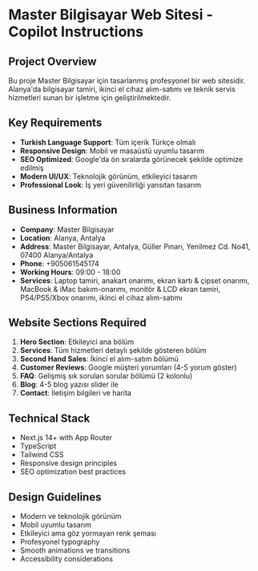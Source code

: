 # Master Bilgisayar Web Sitesi - Copilot Instructions

<!-- Use this file to provide workspace-specific custom instructions to Copilot. For more details, visit https://code.visualstudio.com/docs/copilot/copilot-customization#_use-a-githubcopilotinstructionsmd-file -->

## Project Overview
Bu proje Master Bilgisayar için tasarlanmış profesyonel bir web sitesidir. Alanya'da bilgisayar tamiri, ikinci el cihaz alım-satımı ve teknik servis hizmetleri sunan bir işletme için geliştirilmektedir.

## Key Requirements
- **Turkish Language Support**: Tüm içerik Türkçe olmalı
- **Responsive Design**: Mobil ve masaüstü uyumlu tasarım
- **SEO Optimized**: Google'da ön sıralarda görünecek şekilde optimize edilmiş
- **Modern UI/UX**: Teknolojik görünüm, etkileyici tasarım
- **Professional Look**: İş yeri güvenilirliği yansıtan tasarım

## Business Information
- **Company**: Master Bilgisayar
- **Location**: Alanya, Antalya
- **Address**: Master Bilgisayar, Antalya, Güller Pınarı, Yenilmez Cd. No41, 07400 Alanya/Antalya
- **Phone**: +905061545174
- **Working Hours**: 09:00 - 18:00
- **Services**: Laptop tamiri, anakart onarımı, ekran kartı & çipset onarımı, MacBook & iMac bakım-onarımı, monitör & LCD ekran tamiri, PS4/PS5/Xbox onarımı, ikinci el cihaz alım-satımı

## Website Sections Required
1. **Hero Section**: Etkileyici ana bölüm
2. **Services**: Tüm hizmetleri detaylı şekilde gösteren bölüm
3. **Second Hand Sales**: İkinci el alım-satım bölümü
4. **Customer Reviews**: Google müşteri yorumları (4-5 yorum göster)
5. **FAQ**: Gelişmiş sık sorulan sorular bölümü (2 kolonlu)
6. **Blog**: 4-5 blog yazısı slider ile
7. **Contact**: İletişim bilgileri ve harita

## Technical Stack
- Next.js 14+ with App Router
- TypeScript
- Tailwind CSS
- Responsive design principles
- SEO optimization best practices

## Design Guidelines
- Modern ve teknolojik görünüm
- Mobil uyumlu tasarım
- Etkileyici ama göz yormayan renk şeması
- Profesyonel typography
- Smooth animations ve transitions
- Accessibility considerations
